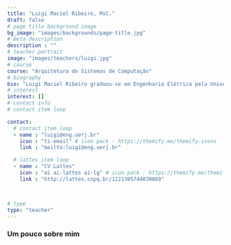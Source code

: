 ```yaml
---
title: "Luigi Maciel Ribeiro, MsC."
draft: false
# page title background image
bg_image: "images/backgrounds/page-title.jpg"
# meta description
description : ""
# teacher portrait
image: "images/teachers/luigi.jpg"
# course
course: "Arquitetura de Sistemas de Computação"
# biography
bio: "Luigi Maciel Ribeiro graduou-se em Engenharia Elétrica pela Universidade do Estado do Rio de Janeiro (UERJ) em 2015, onde desenvolveu um Módulo Modbus Didático. Prosseguiu seus estudos com um Mestrado em Engenharia Eletrônica, também na UERJ, concluído em 2018, com uma tese sobre otimização na comunicação de tarefas em enxames de robôs. Aprimorando ainda mais sua trajetória acadêmica, iniciou seu Doutorado em Informática pela Universidade Federal do Rio de Janeiro (UFRJ) em 2022, ampliando seu conhecimento e especialização na área. Profissionalmente, Luigi acumulou experiência em diversas instituições. Atualmente, é Professor Assistente na UERJ e Professor Substituto na UFRJ, desempenhando um papel ativo no ambiente acadêmico. Além disso, atua como Desenvolvedor na DataGrupo (DG) desde 2020 e é colaborador e pesquisador na UERJ desde 2015."
# interest
interest: []
# contact info 
# contact item loop

contact:
  # contact item loop
  - name : "luigi@eng.uerj.br"
    icon : "ti-email" # icon pack : https://themify.me/themify-icons
    link : "mailto:luigi@eng.uerj.br"

  # lattes item loop
  - name : "CV Lattes"
    icon : "ai ai-lattes ai-lg" # icon pack : https://themify.me/themify-icons
    link : "http://lattes.cnpq.br/1221305744839069"



# type
type: "teacher"
---
```


### Um pouco sobre mim


